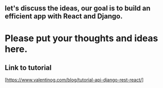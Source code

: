 ## let's discuss the ideas, our goal is to build an efficient app with React and Django.

# Please put your thoughts and ideas here.

## Link to tutorial
[https://www.valentinog.com/blog/tutorial-api-django-rest-react/]
